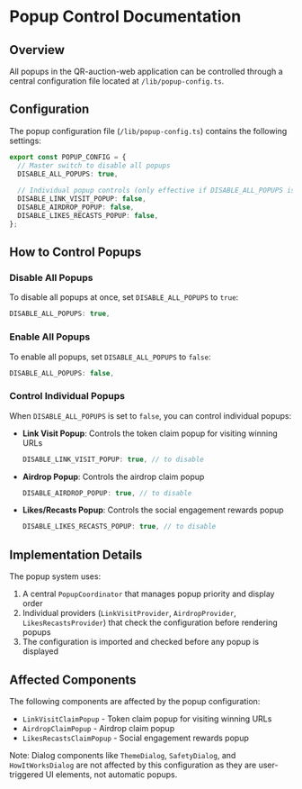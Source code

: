 # Popup Control Documentation

## Overview

All popups in the QR-auction-web application can be controlled through a central configuration file located at `/lib/popup-config.ts`.

## Configuration

The popup configuration file (`/lib/popup-config.ts`) contains the following settings:

```typescript
export const POPUP_CONFIG = {
  // Master switch to disable all popups
  DISABLE_ALL_POPUPS: true,
  
  // Individual popup controls (only effective if DISABLE_ALL_POPUPS is false)
  DISABLE_LINK_VISIT_POPUP: false,
  DISABLE_AIRDROP_POPUP: false,
  DISABLE_LIKES_RECASTS_POPUP: false,
};
```

## How to Control Popups

### Disable All Popups
To disable all popups at once, set `DISABLE_ALL_POPUPS` to `true`:
```typescript
DISABLE_ALL_POPUPS: true,
```

### Enable All Popups
To enable all popups, set `DISABLE_ALL_POPUPS` to `false`:
```typescript
DISABLE_ALL_POPUPS: false,
```

### Control Individual Popups
When `DISABLE_ALL_POPUPS` is set to `false`, you can control individual popups:

- **Link Visit Popup**: Controls the token claim popup for visiting winning URLs
  ```typescript
  DISABLE_LINK_VISIT_POPUP: true, // to disable
  ```

- **Airdrop Popup**: Controls the airdrop claim popup
  ```typescript
  DISABLE_AIRDROP_POPUP: true, // to disable
  ```

- **Likes/Recasts Popup**: Controls the social engagement rewards popup
  ```typescript
  DISABLE_LIKES_RECASTS_POPUP: true, // to disable
  ```

## Implementation Details

The popup system uses:
1. A central `PopupCoordinator` that manages popup priority and display order
2. Individual providers (`LinkVisitProvider`, `AirdropProvider`, `LikesRecastsProvider`) that check the configuration before rendering popups
3. The configuration is imported and checked before any popup is displayed

## Affected Components

The following components are affected by the popup configuration:
- `LinkVisitClaimPopup` - Token claim popup for visiting winning URLs
- `AirdropClaimPopup` - Airdrop claim popup
- `LikesRecastsClaimPopup` - Social engagement rewards popup

Note: Dialog components like `ThemeDialog`, `SafetyDialog`, and `HowItWorksDialog` are not affected by this configuration as they are user-triggered UI elements, not automatic popups.